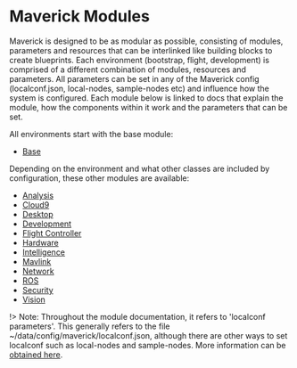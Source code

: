 # Maverick Modules

Maverick is designed to be as modular as possible, consisting of modules, parameters and resources that can be interlinked like building blocks to create blueprints.  Each environment (bootstrap, flight, development) is comprised of a different combination of modules, resources and parameters.  All parameters can be set in any of the Maverick config (localconf.json, local-nodes, sample-nodes etc) and influence how the system is configured.  Each module below is linked to docs that explain the module, how the components within it work and the parameters that can be set.

All environments start with the base module:
- [Base](/modules/base)

Depending on the environment and what other classes are included by configuration, these other modules are available:
  - [Analysis](/modules/analysis)
  - [Cloud9](/modules/cloud9)
  - [Desktop](/modules/desktop)
  - [Development](/modules/dev)
  - [Flight Controller](/modules-fc)
  - [Hardware](/modules/hardware)
  - [Intelligence](/modules/intelligence)
  - [Mavlink](/modules/mavlink)
  - [Network](/modules-network)
  - [ROS](/modules-ros)
  - [Security](/modules-security)
  - [Vision](/modules-vision)

!> Note:  Throughout the module documentation, it refers to 'localconf parameters'.  This generally refers to the file ~/data/config/maverick/localconf.json, although there are other ways to set localconf such as local-nodes and sample-nodes.  More information can be [obtained here](/about#local-configuration).
